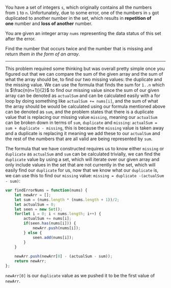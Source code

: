 You have a set of integers `s`, which originally contains all the numbers from `1` to `n`. Unfortunately, due to some error, one of the numbers in `s` got duplicated to another number in the set, which results in **repetition of one** number and **loss of another** number.

You are given an integer array `nums` representing the data status of this set after the error.

Find the number that occurs twice and the number that is missing and return _them in the form of an array_.
***
This problem required some thinking but was overall pretty simple once you figured out that we can compare the sum of the given array and the sum of what the array should be, to find our two missing values: the duplicate and the missing value. We can use the formula that finds the sum for `1..n` which is $\frac{n(n+1)}{2}$ to find our missing value since the sum of our given array can be denoted as `actualSum` and can be calculated easily with a for loop by doing something like `actualSum += nums[i]`, and the sum of what the array should be would be calculated using our formula mentioned above can be denoted as `sum`, and the problem states that there is a duplicate value that is replacing our missing value `missing`, meaning our `actualSum` can be broken down in terms of `sum`, `duplicate` and `missing`: `actualSum = sum + duplicate - missing`, this is because the `missing` value is taken away and a duplicate is replacing it meaning we add these to our `actualSum` and the rest of the numbers that are all valid are being represented by `sum`.

The formula that we have constructed requires us to know either `missing` or `duplicate` as `actualSum` and `sum` can be calculated trivially, we can find the `duplicate` value by using a set, which will iterate over our given array and only include values in the set that are not currently in the set, which will easily find our `duplicate` for us, now that we know what our `duplicate` is, we can use this to find our `missing` value: `missing = duplicate -(actualSum - sum)`:
```js
var findErrorNums = function(nums) {
	let newArr = [];
	let sum = (nums.length * (nums.length + 1))/2;
	let actualSum = 0;
	let seen = new Set();
	for(let i = 0; i < nums.length; i++) {
		actualSum += nums[i];
		if(seen.has(nums[i])) {
			newArr.push(nums[i]);
		} else {
			seen.add(nums[i]);
		}
	}
	
	newArr.push(newArr[0] - (actualSum - sum));
	return newArr;
};
```
`newArr[0]` is our `duplicate` value as we pushed it to be the first value of `newArr`.

